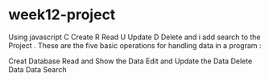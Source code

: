 # week12-project

Using javascript
C	Create
R	Read
U	Update
D	Delete
and i add search to the Project . These are the five basic operations for handling data in a program :

Creat Database
Read and Show the Data
Edit and Update the Data
Delete Data
Data Search
